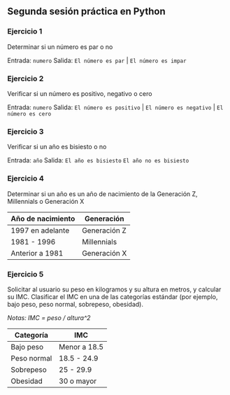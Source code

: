 ## Segunda sesión práctica en Python

### Ejercicio 1

Determinar si un número es par o no

Entrada: `numero`
Salida: `El número es par` | `El número es impar`

### Ejercicio 2

Verificar si un número es positivo, negativo o cero

Entrada: `numero`
Salida: `El número es positivo` | `El número es negativo` | `El número es cero`

### Ejercicio 3

Verificar si un año es bisiesto o no

Entrada: `año`
Salida: `El año es bisiesto`  `El año no es bisiesto`


### Ejercicio 4

Determinar si un año es un año de nacimiento de la Generación Z, Millennials o Generación X

| Año de nacimiento | Generación        |
|-------------------|-------------------|
| 1997 en adelante  | Generación Z      |
| 1981 - 1996       | Millennials       |
| Anterior a 1981   | Generación X      |

### Ejercicio 5

Solicitar al usuario su peso en kilogramos y su altura en metros, y calcular su IMC. Clasificar el IMC en una de las categorías estándar (por ejemplo, bajo peso, peso normal, sobrepeso, obesidad).

*Notas: IMC = peso / altura^2*

| Categoría    | IMC             |
|--------------|-----------------|
| Bajo peso    | Menor a 18.5   |
| Peso normal  | 18.5 - 24.9     |
| Sobrepeso    | 25 - 29.9       |
| Obesidad     | 30 o mayor      |